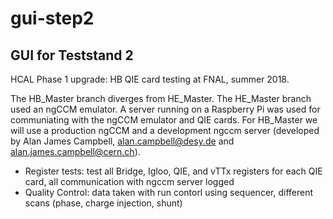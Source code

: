#  gui-step2
## GUI for Teststand 2

HCAL Phase 1 upgrade: HB QIE card testing at FNAL, summer 2018.

The HB_Master branch diverges from HE_Master. The HE_Master branch used an ngCCM emulator. A server running on a Raspberry Pi was used for communiating with the ngCCM emulator and QIE cards. For HB_Master we will use a production ngCCM and a development ngccm server (developed by Alan James Campbell, alan.campbell@desy.de and alan.james.campbell@cern.ch).


* Register tests: test all Bridge, Igloo, QIE, and vTTx registers for each QIE card, all communication with ngccm server logged
* Quality Control: data taken with run contorl using sequencer, different scans (phase, charge injection, shunt)
